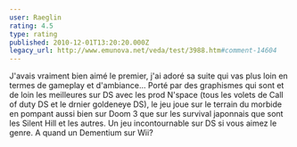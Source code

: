 ```yaml
---
user: Raeglin
rating: 4.5
type: rating
published: 2010-12-01T13:20:20.000Z
legacy_url: http://www.emunova.net/veda/test/3988.htm#comment-14604
---
```

J'avais vraiment bien aimé le premier, j'ai adoré sa suite qui vas plus loin en termes de gameplay et d'ambiance...
Porté par des graphismes qui sont et de loin les meilleures sur DS avec les prod N'space (tous les volets de Call of duty DS et le drnier goldeneye DS), le jeu joue sur le terrain du morbide en pompant aussi bien sur Doom 3 que sur les survival japonnais que sont les Silent Hill et les autres.
Un jeu incontournable sur DS si vous aimez le genre.
A quand un Dementium sur Wii?
